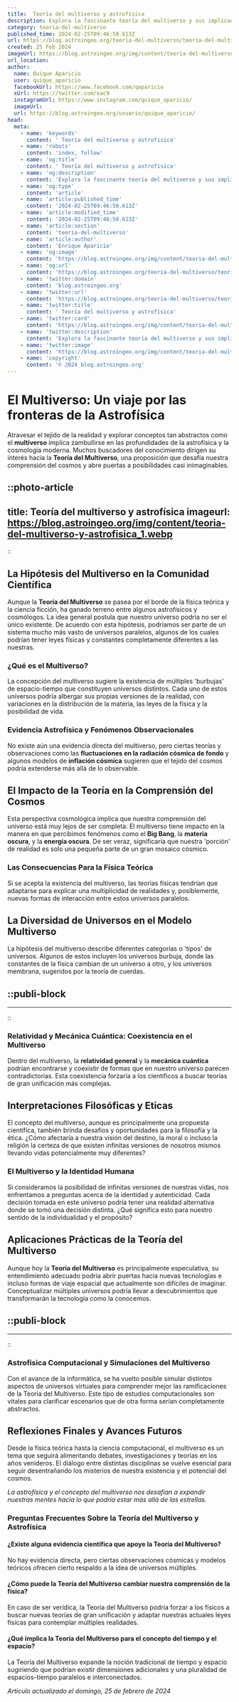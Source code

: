 ```yaml
---
title:  Teoría del multiverso y astrofísica
description: Explora la fascinante teoría del multiverso y sus implicaciones en la astrofísica. Entiende el universo en una dimensión totalmente nueva.
category: teoria-del-multiverso
published_time: 2024-02-25T09:46:50.613Z
url: https://blog.astroingeo.org/teoria-del-multiverso/teoria-del-multiverso-y-astrofisica
created: 25 Feb 2024
imageUrl: https://blog.astroingeo.org/img/content/teoria-del-multiverso-y-astrofisica_1.webp
url_location:
author:
  name: Quique Aparicio
  user: quique_aparicio
  facebookUrl: https://www.facebook.com/qaparicio
  xUrl: https://twitter.com/eac9
  instagramUrl: https://www.instagram.com/quique_aparicio/
  imageUrl: 
  url: https://blog.astroingeo.org/usuario/quique_aparicio/
head:
  meta:
    - name: 'keywords'
      content: ' Teoría del multiverso y astrofísica'
    - name: 'robots'
      content: 'index, follow'
    - name: 'og:title'
      content: ' Teoría del multiverso y astrofísica'
    - name: 'og:description'
      content: 'Explora la fascinante teoría del multiverso y sus implicaciones en la astrofísica. Entiende el universo en una dimensión totalmente nueva.'
    - name: 'og:type'
      content: 'article'
    - name: 'article:published_time'
      content: '2024-02-25T09:46:50.613Z'
    - name: 'article:modified_time'
      content: '2024-02-25T09:46:50.613Z'
    - name: 'article:section'
      content: 'teoria-del-multiverso'
    - name: 'article:author'
      content: 'Enrique Aparicio'
    - name: 'og:image'
      content: 'https://blog.astroingeo.org/img/content/teoria-del-multiverso-y-astrofisica_1.webp'
    - name: 'og:url'
      content: 'https://blog.astroingeo.org/teoria-del-multiverso/teoria-del-multiverso-y-astrofisica'
    - name: 'twitter:domain'
      content: 'blog.astroingeo.org'
    - name: 'twitter:url'
      content: 'https://blog.astroingeo.org/teoria-del-multiverso/teoria-del-multiverso-y-astrofisica'
    - name: 'twitter:title'
      content: ' Teoría del multiverso y astrofísica'
    - name: 'twitter:card'
      content: 'https://blog.astroingeo.org/img/content/teoria-del-multiverso-y-astrofisica_1.webp'
    - name: 'twitter:description'
      content: 'Explora la fascinante teoría del multiverso y sus implicaciones en la astrofísica. Entiende el universo en una dimensión totalmente nueva.'
    - name: 'twitter:image'
      content: 'https://blog.astroingeo.org/img/content/teoria-del-multiverso-y-astrofisica_1.webp'
    - name: 'copyright'
      content: '© 2024 blog.astroingeo.org'
---
```

# El Multiverso: Un viaje por las fronteras de la Astrofísica

Atravesar el tejido de la realidad y explorar conceptos tan abstractos como el **multiverso** implica zambullirse en las profundidades de la astrofísica y la cosmología moderna. Muchos buscadores del conocimiento dirigen su interés hacia la **Teoría del Multiverso**, una proposición que desafía nuestra comprensión del cosmos y abre puertas a posibilidades casi inimaginables.


::photo-article
---
title:  Teoría del multiverso y astrofísica
imageurl: https://blog.astroingeo.org/img/content/teoria-del-multiverso-y-astrofisica_1.webp
---
::


## La Hipótesis del Multiverso en la Comunidad Científica

Aunque la **Teoría del Multiverso** se pasea por el borde de la física teórica y la ciencia ficción, ha ganado terreno entre algunos astrofísicos y cosmólogos. La idea general postula que nuestro universo podría no ser el único existente. De acuerdo con esta hipótesis, podríamos ser parte de un sistema mucho más vasto de universos paralelos, algunos de los cuales podrían tener leyes físicas y constantes completamente diferentes a las nuestras.

### ¿Qué es el Multiverso?
La concepción del multiverso sugiere la existencia de múltiples 'burbujas' de espacio-tiempo que constituyen universos distintos. Cada uno de estos universos podría albergar sus propias versiones de la realidad, con variaciones en la distribución de la materia, las leyes de la física y la posibilidad de vida.

### Evidencia Astrofísica y Fenómenos Observacionales
No existe aún una evidencia directa del multiverso, pero ciertas teorías y observaciones como las **fluctuaciones en la radiación cósmica de fondo** y algunos modelos de **inflación cósmica** sugieren que el tejido del cosmos podría extenderse más allá de lo observable.

## El Impacto de la Teoría en la Comprensión del Cosmos

Esta perspectiva cosmológica implica que nuestra comprensión del universo está muy lejos de ser completa. El multiverso tiene impacto en la manera en que percibimos fenómenos como el **Big Bang**, la **materia oscura**, y la **energía oscura**. De ser veraz, significaría que nuestra 'porción' de realidad es solo una pequeña parte de un gran mosaico cósmico.

### Las Consecuencias Para la Física Teórica
Si se acepta la existencia del multiverso, las teorías físicas tendrían que adaptarse para explicar una multiplicidad de realidades y, posiblemente, nuevas formas de interacción entre estos universos paralelos.

## La Diversidad de Universos en el Modelo Multiverso

La hipótesis del multiverso describe diferentes categorías o 'tipos' de universos. Algunos de estos incluyen los universos burbuja, donde las constantes de la física cambian de un universo a otro, y los universos membrana, sugeridos por la teoría de cuerdas.


  ::publi-block
  ---
  ---
  ::
  
  
### Relatividad y Mecánica Cuántica: Coexistencia en el Multiverso
Dentro del multiverso, la **relatividad general** y la **mecánica cuántica** podrían encontrarse y coexistir de formas que en nuestro universo parecen contradictorias. Esta coexistencia forzaría a los científicos a buscar teorías de gran unificación más complejas.

## Interpretaciones Filosóficas y Eticas

El concepto del multiverso, aunque es principalmente una propuesta científica, también brinda desafíos y oportunidades para la filosofía y la ética. ¿Cómo afectaría a nuestra visión del destino, la moral o incluso la religión la certeza de que existen infinitas versiones de nosotros mismos llevando vidas potencialmente muy diferentes?

### El Multiverso y la Identidad Humana
Si consideramos la posibilidad de infinitas versiones de nuestras vidas, nos enfrentamos a preguntas acerca de la identidad y autenticidad. Cada decisión tomada en este universo podría tener una realidad alternativa donde se tomó una decisión distinta. ¿Qué significa esto para nuestro sentido de la individualidad y el propósito?

## Aplicaciones Prácticas de la Teoría del Multiverso

Aunque hoy la **Teoría del Multiverso** es principalmente especulativa, su entendimiento adecuado podría abrir puertas hacia nuevas tecnologías e incluso formas de viaje espacial que actualmente son difíciles de imaginar. Conceptualizar múltiples universos podría llevar a descubrimientos que transformarán la tecnología como la conocemos.


  ::publi-block
  ---
  ---
  ::
  
  
### Astrofísica Computacional y Simulaciones del Multiverso
Con el avance de la informática, se ha vuelto posible simular distintos aspectos de universos virtuales para comprender mejor las ramificaciones de la Teoría del Multiverso. Este tipo de estudios computacionales son vitales para clarificar escenarios que de otra forma serían completamente abstractos.

## Reflexiones Finales y Avances Futuros

Desde la física teórica hasta la ciencia computacional, el multiverso es un tema que seguirá alimentando debates, investigaciones y teorías en los años venideros. El diálogo entre distintas disciplinas se vuelve esencial para seguir desentrañando los misterios de nuestra existencia y el potencial del cosmos.

*La astrofísica y el concepto del multiverso nos desafían a expandir nuestras mentes hacia lo que podría estar más allá de las estrellas.*

### Preguntas Frecuentes Sobre la Teoría del Multiverso y Astrofísica

#### ¿Existe alguna evidencia científica que apoye la Teoría del Multiverso?
No hay evidencia directa, pero ciertas observaciones cósmicas y modelos teóricos ofrecen cierto respaldo a la idea de universos múltiples.

#### ¿Cómo puede la Teoría del Multiverso cambiar nuestra comprensión de la física?
En caso de ser verídica, la Teoría del Multiverso podría forzar a los físicos a buscar nuevas teorías de gran unificación y adaptar nuestras actuales leyes físicas para contemplar múltiples realidades.

#### ¿Qué implica la Teoría del Multiverso para el concepto del tiempo y el espacio?
La Teoría del Multiverso expande la noción tradicional de tiempo y espacio sugiriendo que podrían existir dimensiones adicionales y una pluralidad de espacios-tiempo paralelos e interconectados.

_Artículo actualizado el domingo, 25 de febrero de 2024_